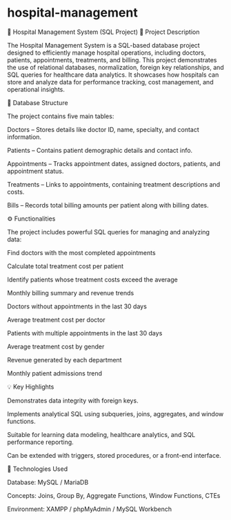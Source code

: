 # hospital-management
🏥 Hospital Management System (SQL Project)
📘 Project Description

The Hospital Management System is a SQL-based database project designed to efficiently manage hospital operations, including doctors, patients, appointments, treatments, and billing. This project demonstrates the use of relational databases, normalization, foreign key relationships, and SQL queries for healthcare data analytics. It showcases how hospitals can store and analyze data for performance tracking, cost management, and operational insights.

🧩 Database Structure

The project contains five main tables:

Doctors – Stores details like doctor ID, name, specialty, and contact information.

Patients – Contains patient demographic details and contact info.

Appointments – Tracks appointment dates, assigned doctors, patients, and appointment status.

Treatments – Links to appointments, containing treatment descriptions and costs.

Bills – Records total billing amounts per patient along with billing dates.

⚙️ Functionalities

The project includes powerful SQL queries for managing and analyzing data:

Find doctors with the most completed appointments

Calculate total treatment cost per patient

Identify patients whose treatment costs exceed the average

Monthly billing summary and revenue trends

Doctors without appointments in the last 30 days

Average treatment cost per doctor

Patients with multiple appointments in the last 30 days

Average treatment cost by gender

Revenue generated by each department

Monthly patient admissions trend

💡 Key Highlights

Demonstrates data integrity with foreign keys.

Implements analytical SQL using subqueries, joins, aggregates, and window functions.

Suitable for learning data modeling, healthcare analytics, and SQL performance reporting.

Can be extended with triggers, stored procedures, or a front-end interface.

🧮 Technologies Used

Database: MySQL / MariaDB

Concepts: Joins, Group By, Aggregate Functions, Window Functions, CTEs

Environment: XAMPP / phpMyAdmin / MySQL Workbench

